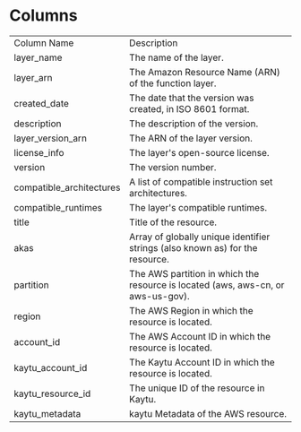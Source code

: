 # Columns  

<table>
	<tr><td>Column Name</td><td>Description</td></tr>
	<tr><td>layer_name</td><td>The name of the layer.</td></tr>
	<tr><td>layer_arn</td><td>The Amazon Resource Name (ARN) of the function layer.</td></tr>
	<tr><td>created_date</td><td>The date that the version was created, in ISO 8601 format.</td></tr>
	<tr><td>description</td><td>The description of the version.</td></tr>
	<tr><td>layer_version_arn</td><td>The ARN of the layer version.</td></tr>
	<tr><td>license_info</td><td>The layer's open-source license.</td></tr>
	<tr><td>version</td><td>The version number.</td></tr>
	<tr><td>compatible_architectures</td><td>A list of compatible instruction set architectures.</td></tr>
	<tr><td>compatible_runtimes</td><td>The layer's compatible runtimes.</td></tr>
	<tr><td>title</td><td>Title of the resource.</td></tr>
	<tr><td>akas</td><td>Array of globally unique identifier strings (also known as) for the resource.</td></tr>
	<tr><td>partition</td><td>The AWS partition in which the resource is located (aws, aws-cn, or aws-us-gov).</td></tr>
	<tr><td>region</td><td>The AWS Region in which the resource is located.</td></tr>
	<tr><td>account_id</td><td>The AWS Account ID in which the resource is located.</td></tr>
	<tr><td>kaytu_account_id</td><td>The Kaytu Account ID in which the resource is located.</td></tr>
	<tr><td>kaytu_resource_id</td><td>The unique ID of the resource in Kaytu.</td></tr>
	<tr><td>kaytu_metadata</td><td>kaytu Metadata of the AWS resource.</td></tr>
</table>